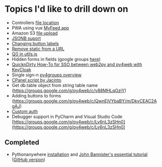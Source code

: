 # Topics I'd like to drill down on 


* Controllers [file location](https://groups.google.com/g/py4web/c/GZm3ysmEdY8/m/OLjHlMmLAQAJ)
* PWA using vue [MyFeed app](https://mail.google.com/mail/u/0/#inbox/FMfcgxwKjBKLGWfkrhQtDMrNfHvMJqKh)
* Amazon S3 [file upload](https://mail.google.com/mail/u/0/#inbox/FMfcgxwJZJbtVmFVKzxnthSBvknxCsWN)
* [JSONB suport](https://mail.google.com/mail/u/0/#inbox/FMfcgxwJXpNZQRbtWDwrGbtjtLFxhvzk)
* [Changing button labels](https://groups.google.com/g/py4web/c/tK4s8nao3dc)
* [Remove static from a URL](https://mail.google.com/mail/u/0/?zx=g45lhcfwef9s#inbox/FMfcgxwJXVFjcRgfBsdljmZzWXDQCbKm)
* [Q() in utils.js](https://groups.google.com/g/py4web/c/-wvLOWBplZo/m/USTve_cHAwAJ)
* Hidden forms in fields (google groups [here](https://groups.google.com/g/py4web/c/JulaXtFLEPY))
* [QuicknDirty How-To for SSO between web2py and py4web with KeyCloak](https://groups.google.com/g/py4web/c/CiHvAUVhEP8)
* Single sign-n
  [py4groups overview](https://groups.google.com/g/py4web/c/jsG2szED3uk/m/FyB3c99EAwAJ)
* [CPanel script by Jacinto](https://mail.google.com/mail/u/0/#inbox/FMfcgxwJZJSxwPpVtVlqzMbvtCGgrZTq)
* Get db.table object from string table name (https://groups.google.com/g/py4web/c/v88MHLqOzjY)
* Adding buttons to forms (https://groups.google.com/g/py4web/c/QwnEjVYbaBY/m/DkvCEAC2AgAJ)
* [Custom auth](https://mail.google.com/mail/u/0/#inbox/FMfcgxwKhqjGpRzsgGrBKTggddVnpDvc)
* Debugger support in PyCharm and Visual Studio Code [https://groups.google.com/g/py4web/c/Lv6nL3zSHn0](https://groups.google.com/g/py4web/c/Lv6nL3zSHn0)

## Completed
* Pythonanywhere
  [installation](https://mail.google.com/mail/u/0/?zx=ja0bdk3nuo9#search/pythonanywhere/FMfcgxwJXLbMsZXKQfvMFvPBBhkHzQrW?compose=DmwnWtDqNJWBmQdZtkLhMZnrPKSpgnghpVSldgNbhtMZJTqWTGWKbxlkTtTRTrDbCSwpBrwcqnLV) and [John Bannister's essential tutorial](https://groups.google.com/d/msgid/py4web/5f9cda29-6e27-4741-99df-ead216f4e791o%40googlegroups.com?utm_medium=email&utm_source=footer) ([GitHub version](https://github.com/Eudorajab1/py4web_pythonanywhere_source))
